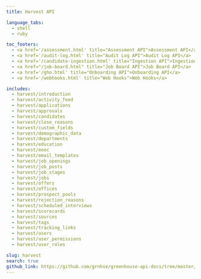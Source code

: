 ```yaml
---
title: Harvest API

language_tabs:
  - shell
  - ruby

toc_footers:
  - <a href='/assessment.html' title="Assessment API">Assessment API</a>
  - <a href='/audit-log.html' title="Audit Log API">Audit Log API</a>
  - <a href='/candidate-ingestion.html' title="Ingestion API">Ingestion API</a>
  - <a href="/job-board.html" title="Job Board API">Job Board API</a>
  - <a href='/gho.html' title="Onboarding API">Onboarding API</a>
  - <a href='/webhooks.html' title="Web Hooks">Web Hooks</a>

includes:
  - harvest/introduction
  - harvest/activity_feed
  - harvest/applications
  - harvest/approvals
  - harvest/candidates
  - harvest/close_reasons
  - harvest/custom_fields
  - harvest/demographic_data
  - harvest/departments
  - harvest/education
  - harvest/eeoc
  - harvest/email_templates
  - harvest/job_openings
  - harvest/job_posts
  - harvest/job_stages
  - harvest/jobs
  - harvest/offers
  - harvest/offices
  - harvest/prospect_pools
  - harvest/rejection_reasons
  - harvest/scheduled_interviews
  - harvest/scorecards
  - harvest/sources
  - harvest/tags
  - harvest/tracking_links
  - harvest/users
  - harvest/user_permissions
  - harvest/user_roles

slug: harvest
search: true
github_link: https://github.com/grnhse/greenhouse-api-docs/tree/master/source/includes/harvest
---
```

